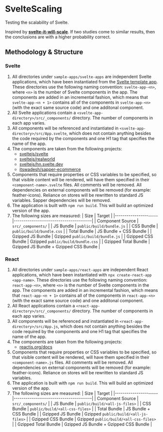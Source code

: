 # SvelteScaling
Testing the scalability of Svelte.

Inspired by **[svelte-it-will-scale](https://github.com/halfnelson/svelte-it-will-scale)**. If two studies come to similar results, then the conclusions are with a higher probability correct.

## Methodology & Structure

### Svelte
1. All directories under `sample-apps/svelte-apps` are independent Svelte applications, which have been instantiated from the [Svelte template app](https://github.com/sveltejs/template). These directories use the following naming convention: `svelte-app-<n>`, where `<n>` is the number of Svelte components in the app. The components are added in an incremental fashion, which means that `svelte-app-<n + 1>` contains all of the components in `svelte-app-<n>` (with the exact same source code) and one additonal component.
2. All Svelte applications contain a `<svelte-app-directory>/src/_components/` directory. The number of components in each app varies.
3. All components will be referenced and instantiated in `<svelte-app-directory>/src/App.svelte`, which does not contain anything besides the code required by the components and one H1 tag that specifies the name of the app.
4. The components are taken from the following projects:
    + [sveltejs/svelte](https://github.com/sveltejs/svelte)
    + [sveltejs/realworld](https://github.com/sveltejs/realworld)
    + [sveltejs/hn.svelte.dev](https://github.com/sveltejs/hn.svelte.dev)
    + [itswadesh/sapper-ecommerce](https://github.com/itswadesh/sapper-ecommerce)
5. Components that require properties or CSS variables to be specified, so that visible content will be rendered, will have them specified in their `<component-name>.svelte` files. All comments will be removed. All dependencies on external components will be removed (for example: feather-icons). Reliance on stores will be rewritten to standard JS variables. Sapper dependencies will be removed.
6. The application is built with `npm run build`. This will build an optimized version of the app.
7. The following sizes are measured:
    | Size                 | Target                                 |
    |----------------------|----------------------------------------|
    | Component Source     | `src/_components/`                     |
    | JS Bundle            | `public/build/bundle.js`               |
    | CSS Bundle           | `public/build/bundle.css`              |
    | Total Bundle         | JS Bundle + CSS Bundle                 |
    | Gzipped JS Bundle    | Gzipped `public/build/bundle.js`       |
    | Gzipped CSS Bundle   | Gzipped `public/build/bundle.css`      |
    | Gzipped Total Bundle | Gzipped JS Bundle + Gzipped CSS Bundle |

### React

1. All directories under `sample-apps/react-apps` are independent React applications, which have been instantiated with `npx create-react-app <app-name>`. These directories use the following naming convention: `react-app-<n>`, where `<n>` is the number of Svelte components in the app. The components are added in an incremental fashion, which means that `react-app-<n + 1>` contains all of the components in `react-app-<n>` (with the exact same source code) and one additonal component.
2. All React applications contain a `<react-app-directory>/src/_components/` directory. The number of components in each app varies.
3. All components will be referenced and instantiated in `<react-app-directory>/src/App.js`, which does not contain anything besides the code required by the components and one H1 tag that specifies the name of the app.
4. The components are taken from the following projects:
    + [reactjs.org/docs](https://reactjs.org/docs)
5. Components that require properties or CSS variables to be specified, so that visible content will be rendered, will have them specified in their `<component-name>.js` files. All comments will be removed. All dependencies on external components will be removed (for example: feather-icons). Reliance on stores will be rewritten to standard JS variables. 
6. The application is built with `npm run build`. This will build an optimized version of the app.
7. The following sizes are measured:
    | Size                 | Target                                 |
    |----------------------|----------------------------------------|
    | Component Source     | `src/_components/`                     |
    | JS Bundle            | `public/build/<all-js-files>`          |
    | CSS Bundle           | `public/build/<all-css-files>`         |
    | Total Bundle         | JS Bundle + CSS Bundle                 |
    | Gzipped JS Bundle    | Gzipped `public/build/<all-js-files>`  |
    | Gzipped CSS Bundle   | Gzipped `public/build/<all-css-files>` |
    | Gzipped Total Bundle | Gzipped JS Bundle + Gzipped CSS Bundle |